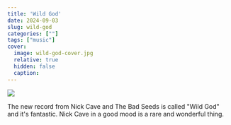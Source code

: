 ```yaml
---
title: 'Wild God'
date: 2024-09-03
slug: wild-god
categories: [""]
tags: ["music"]
cover:
  image: wild-god-cover.jpg
  relative: true
  hidden: false
  caption:
---
```


![](/img/2024/09/2024-09-03-wild-god-cover.jpg)

The new record from Nick Cave and The Bad Seeds is called "Wild God" and it's fantastic. Nick Cave in a good mood is a rare and wonderful thing.

